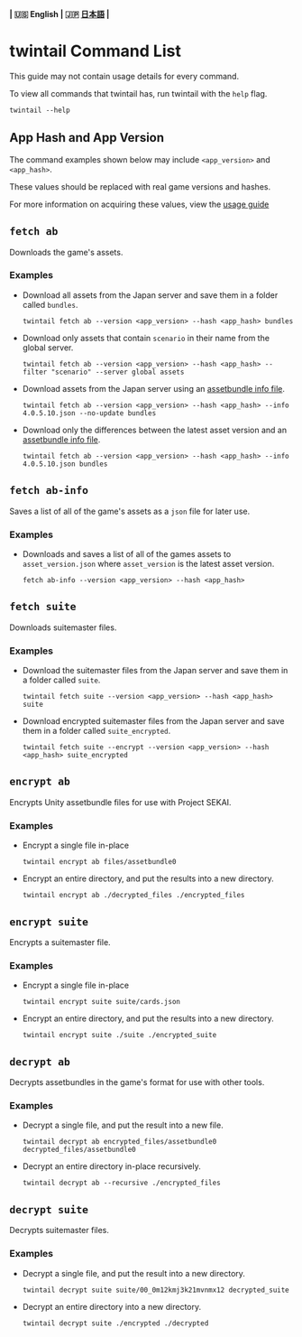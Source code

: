 **| :us: English | :jp: [日本語](./jp.md) |**
# twintail Command List
This guide may not contain usage details for every command.

To view all commands that twintail has, run twintail with the ``help`` flag.
```
twintail --help
```

## App Hash and App Version
The command examples shown below may include ``<app_version>`` and ``<app_hash>``.

These values should be replaced with real game versions and hashes.

For more information on acquiring these values, view the [usage guide](../usage/en.md#app-version-and-app-hash)

## ``fetch ab``
Downloads the game's assets.

### Examples
- Download all assets from the Japan server and save them in a folder called ``bundles``.
  ```
  twintail fetch ab --version <app_version> --hash <app_hash> bundles
  ```
- Download only assets that contain ``scenario`` in their name from the global server.
  ```
  twintail fetch ab --version <app_version> --hash <app_hash> --filter "scenario" --server global assets
  ```
- Download assets from the Japan server using an [assetbundle info file](#fetch-ab-info).
  ```
  twintail fetch ab --version <app_version> --hash <app_hash> --info 4.0.5.10.json --no-update bundles
  ```
- Download only the differences between the latest asset version and an [assetbundle info file](#fetch-ab-info).
  ```
  twintail fetch ab --version <app_version> --hash <app_hash> --info 4.0.5.10.json bundles
  ```

## ``fetch ab-info``
Saves a list of all of the game's assets as a ``json`` file for later use.

### Examples
- Downloads and saves a list of all of the games assets to ``asset_version.json`` where ``asset_version`` is the latest asset version.
  ```
  fetch ab-info --version <app_version> --hash <app_hash>
  ```

## ``fetch suite``
Downloads suitemaster files.

### Examples
- Download the suitemaster files from the Japan server and save them in a folder called ``suite``.
  ```
  twintail fetch suite --version <app_version> --hash <app_hash> suite
  ```
- Download encrypted suitemaster files from the Japan server and save them in a folder called ``suite_encrypted``.
  ```
  twintail fetch suite --encrypt --version <app_version> --hash <app_hash> suite_encrypted
  ```

## ``encrypt ab``
Encrypts Unity assetbundle files for use with Project SEKAI.

### Examples
- Encrypt a single file in-place
  ```
  twintail encrypt ab files/assetbundle0
  ```
- Encrypt an entire directory, and put the results into a new directory.
  ```
  twintail encrypt ab ./decrypted_files ./encrypted_files
  ```

## ``encrypt suite``
Encrypts a suitemaster file.

### Examples
- Encrypt a single file in-place
  ```
  twintail encrypt suite suite/cards.json
  ```
- Encrypt an entire directory, and put the results into a new directory.
  ```
  twintail encrypt suite ./suite ./encrypted_suite
  ```

## ``decrypt ab``
Decrypts assetbundles in the game's format for use with other tools.

### Examples
- Decrypt a single file, and put the result into a new file.
  ```
  twintail decrypt ab encrypted_files/assetbundle0 decrypted_files/assetbundle0
  ```
- Decrypt an entire directory in-place recursively.
  ```
  twintail decrypt ab --recursive ./encrypted_files
  ```

## ``decrypt suite``
Decrypts suitemaster files.

### Examples
- Decrypt a single file, and put the result into a new directory.
  ```
  twintail decrypt suite suite/00_0m12kmj3k21mvnmx12 decrypted_suite
  ```
- Decrypt an entire directory into a new directory.
  ```
  twintail decrypt suite ./encrypted ./decrypted
  ```